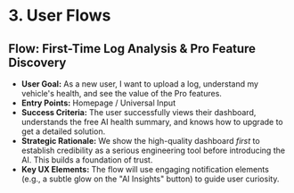 # **3. User Flows**

## **Flow: First-Time Log Analysis & Pro Feature Discovery**

  * **User Goal:** As a new user, I want to upload a log, understand my vehicle's health, and see the value of the Pro features.
  * **Entry Points:** Homepage / Universal Input
  * **Success Criteria:** The user successfully views their dashboard, understands the free AI health summary, and knows how to upgrade to get a detailed solution.
  * **Strategic Rationale:** We show the high-quality dashboard *first* to establish credibility as a serious engineering tool before introducing the AI. This builds a foundation of trust.
  * **Key UX Elements:** The flow will use engaging notification elements (e.g., a subtle glow on the "AI Insights" button) to guide user curiosity.
